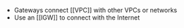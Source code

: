 - Gateways connect [[VPC]] with other VPCs or networks
- Use an [[IGW]] to connect with the Internet
